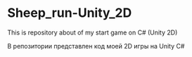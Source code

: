 # Sheep_run-Unity_2D
This is repository about of my start game on C# (Unity 2D)

В репозитории представлен код моей 2D игры на Unity C#
